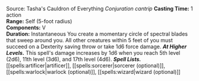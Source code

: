 Source: Tasha's Cauldron of Everything
*Conjuration cantrip*
**Casting Time:** 1 action  
**Range:** Self (5-foot radius)  
**Components:** V  
**Duration:** Instantaneous
You create a momentary circle of spectral blades that sweep around you. All other creatures within 5 feet of you must succeed on a Dexterity saving throw or take 1d6 force damage.
***At Higher Levels.*** This spell's damage increases by 1d6 when you reach 5th level (2d6), 11th level (3d6), and 17th level (4d6).
***Spell Lists.*** [[spells:artificer|artificer]], [[spells:sorcerer|sorcerer (optional)]], [[spells:warlock|warlock (optional)]], [[spells:wizard|wizard (optional)]]